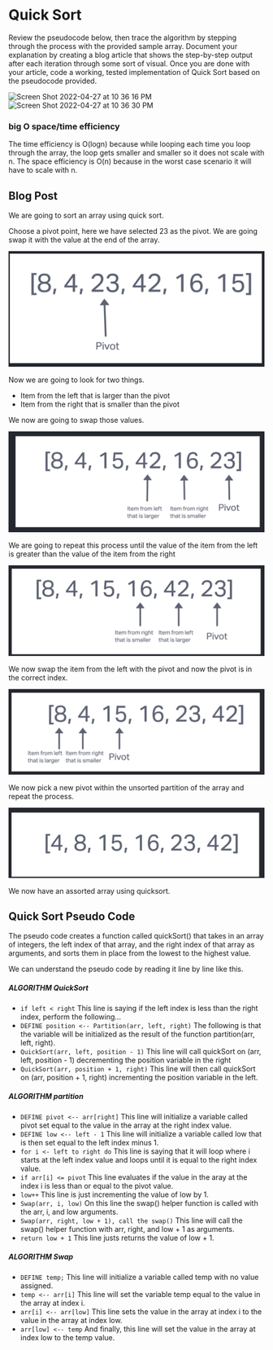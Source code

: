 # Quick Sort

Review the pseudocode below, then trace the algorithm by stepping through the process with the provided sample array. Document your explanation by creating a blog article that shows the step-by-step output after each iteration through some sort of visual.
Once you are done with your article, code a working, tested implementation of Quick Sort based on the pseudocode provided.

<img width="588" alt="Screen Shot 2022-04-27 at 10 36 16 PM" src="https://user-images.githubusercontent.com/91757275/165687773-3c36a8a5-5922-4ee5-bc84-b6cf6ec94060.png">
<img width="585" alt="Screen Shot 2022-04-27 at 10 36 30 PM" src="https://user-images.githubusercontent.com/91757275/165687793-9963a57c-4d34-4293-9e15-24fe73fca9be.png">


### big O space/time efficiency

The time efficiency is O(logn) because while looping each time you loop through the array, the loop gets smaller and smaller so it does not scale with n.
The space efficiency is O(n) because in the worst case scenario it will have to scale with n.

## Blog Post 

We are going to sort an array using quick sort.

Choose a pivot point, here we have selected 23 as the pivot. We are going swap it with the value at the end of the array.

![](img/code-challenge28-1.jpg)

Now we are going to look for two things.

- Item from the left that is larger than the pivot
- Item from the right that is smaller than the pivot

We now are going to swap those values.

![](img/code-challenge28-2.jpg)

We are going to repeat this process until the value of the item from the left is greater than the value of the item from the right

![](img/code-challenge28-3.jpg)

We now swap the item from the left with the pivot and now the pivot is in the correct index.

![](img/code-challenge28-4.jpg)

We now pick a new pivot within the unsorted partition of the array and repeat the process.

![](img/code-challenge28-5.jpg)

We now have an assorted array using quicksort.

## Quick Sort Pseudo Code

The pseudo code creates a function called quickSort() that takes in an array of integers, the left index of that array, and the right index of that array as arguments, and sorts them in place from the lowest to the highest value.

We can understand the pseudo code by reading it line by line like this.

##### ALGORITHM QuickSort

- `if left < right` This line is saying if the left index is less than the right index, perform the following...
- `DEFINE position <-- Partition(arr, left, right)` The following is that the variable will be initialized as the result of the function partition(arr, left, right).
- `QuickSort(arr, left, position - 1)` This line will call quickSort on (arr, left, position - 1) decrementing the position variable in the right
- `QuickSort(arr, position + 1, right)` This line will then call quickSort on (arr, position + 1, right) incrementing the position variable in the left.

##### ALGORITHM partition

- `DEFINE pivot <-- arr[right]` This line will initialize a variable called pivot set equal to the value in the array at the right index value.
- `DEFINE low <-- left - 1` This line will initialize a variable called low that is then set equal to the left index minus 1.
- `for i <- left to right do` This line is saying that it will loop where i starts at the left index value and loops until it is equal to the right index value.
- `if arr[i] <= pivot` This line evaluates if the value in the aray at the index i is less than or equal to the pivot value.
- `low++` This line is just incrementing the value of low by 1.
- `Swap(arr, i, low)` On this line the swap() helper function is called with the arr, i, and low arguments.
- `Swap(arr, right, low + 1), call the swap()` This line will call the swap() helper function with arr, right, and low + 1 as arguments.
- `return low + 1`  This line justs returns the value of low + 1.

##### ALGORITHM Swap

- `DEFINE temp;` This line will initialize a variable called temp with no value assigned.
- `temp <-- arr[i]` This line will set the variable temp equal to the value in the array at index i.
- `arr[i] <-- arr[low]` This line sets the value in the array at index i to the value in the array at index low.
- `arr[low] <-- temp` And finally, this line will set the value in the array at index low to the temp value.
